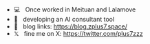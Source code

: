 - 💻 &nbsp; Once worked in Meituan and Lalamove
- 🌱 &nbsp; developing an AI consultant tool
- 📘 &nbsp; blog links: https://blog.zplus7.space/
- 𝕏 &nbsp; fine me on X: https://twitter.com/plus7zzz

